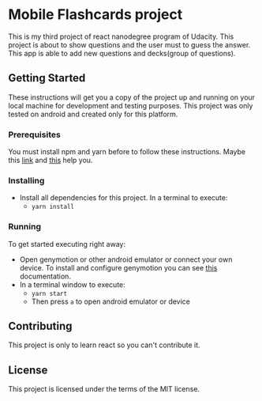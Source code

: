 # Mobile Flashcards project

This is my third project of react nanodegree program of Udacity. This project is about to show questions and the user must to guess the answer. This app is able to add new questions and decks(group of questions). 

## Getting Started

These instructions will get you a copy of the project up and running on your local machine for development and testing purposes. This project was only tested on android and created only for this platform.

### Prerequisites

You must install npm and yarn before to follow these instructions. Maybe this [link](https://docs.npmjs.com/getting-started/installing-node) and [this](https://www.npmjs.com/package/yarn) help you.

### Installing

* Install all dependencies for this project. In a terminal to execute:
    - `yarn install`

### Running

To get started executing right away:

* Open genymotion or other android emulator or connect your own device. To install and configure genymotion you can see [this](ORIGINAL_README.md) documentation.
* In a terminal window to execute:
    - `yarn start`
    - Then press `a` to open android emulator or device

## Contributing

This project is only to learn react so you can't contribute it.

## License

This project is licensed under the terms of the MIT license.